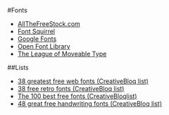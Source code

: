 #Fonts
*   [AllTheFreeStock.com](http://allthefreestock.com/)
*   [Font Squirrel](http://www.fontsquirrel.com/)
*   [Google Fonts](https://www.google.com/fonts)
*   [Open Font Library](http://openfontlibrary.org/)
*   [The League of Moveable Type](https://www.theleagueofmoveabletype.com/)

##Lists
*   [38 greatest free web fonts (CreativeBloq list)](http://www.creativebloq.com/features/the-38-greatest-free-web-fonts)
*   [38 free retro fonts (CreativeBloq list)](http://www.creativebloq.com/features/38-free-retro-fonts)
*   [The 100 best free fonts (CreativeBloqlist)](http://www.creativebloq.com/graphic-design-tips/best-free-fonts-for-designers-1233380)
*   [48 great free handwriting fonts (CreativeBloq list)](http://www.creativebloq.com/features/48-great-free-handwriting-fonts)
